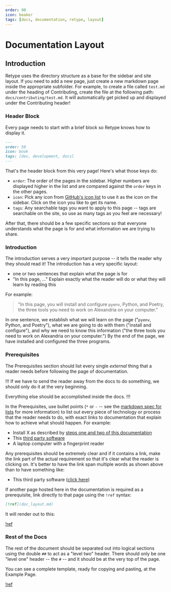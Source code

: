 ```yaml
---
order: 90
icon: beaker
tags: [docs, documentation, retype, layout]
---
```

# Documentation Layout
## Introduction

Retype uses the directory structure as a base for the sidebar and site layout. If you need to add a new page, just create a new markdown page inside the appropriate subfolder. For example, to create a file called `test.md` under the heading of Contributing, create the file at the following path: `docs/contributing/test.md`. It will automatically get picked up and displayed under the Contributing header!

### Header Block

Every page needs to start with a brief block so Retype knows how to display it.

```markdown
---
order: 50
icon: book
tags: [dev, development, docs]
---
```

That's the header block from this very page! Here's what those keys do:

* `order`: The order of the pages in the sidebar. Higher numbers are displayed higher in the list and are compared against the `order` keys in the other pages.
* `icon`: Pick any icon from [GitHub's icon list](https://primer.github.io/octicons/) to use it as the icon on the sidebar. Click on the icon you like to get its name.
* `tags`: Any searchable tags you want to apply to this page -- tags are searchable on the site, so use as many tags as you feel are necessary!

After that, there should be a few specific sections so that everyone understands what the page is for and what information we are trying to share.

### Introduction

The introduction serves a very important purpose -- it tells the reader why they should read it! The introduction has a very specific layout:

* one or two sentences that explain what the page is for
* "In this page, ..." Explain exactly what the reader will do or what they will learn by reading this

For example:

> "In this page, you will install and configure `pyenv`, Python, and Poetry, the three tools you need to work on Alexandria on your computer."

In one sentence, we establish what we will learn on the page ("`pyenv`, Python, and Poetry"), what we are going to do with them ("install and configure"), and why we need to know this information ("the three tools you need to work on Alexandria on your computer.") By the end of the page, we have installed and configured the three programs.

### Prerequisites

The Prerequisites section should list every single _external_ thing that a reader needs before following the page of documentation.

!!!
If we have to send the reader away from the docs to do something, we should only do it at the very beginning.

Everything else should be accomplished inside the docs.
!!!

In the Prerequisites, use bullet points (`*` or `-` -- see the [markdown spec for lists](https://www.markdownguide.org/basic-syntax/#unordered-lists) for more information) to list out every piece of technology or process that the reader needs to do, with exact links to documentation that explain how to achieve what should happen. For example:

* Install X as described by [steps one and two of this documentation]()
* This [third party software]()
* A laptop computer with a fingerprint reader

Any prerequisites should be extremely clear and if it contains a link, make the link part of the actual requirement so that it's clear what the reader is clicking on. It's better to have the link span multiple words as shown above than to have something like:

* This third party software ([click here]())

If another page hosted here in the documentation is required as a prerequisite, link directly to that page using the `!ref` syntax:

```markdown
[!ref](doc_layout.md)
```

It will render out to this:

[!ref](doc_layout.md)

### Rest of the Docs

The rest of the document should be separated out into logical sections using the double `##` to act as a "level two" header. There should only be one "level one" header -- the `#` -- and it should be at the very top of the page.

You can see a complete template, ready for copying and pasting, at the Example Page.

[!ref](example_page.md)
